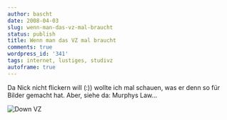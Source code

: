 ```yaml
---
author: bascht
date: 2008-04-03
slug: wenn-man-das-vz-mal-braucht
status: publish
title: Wenn man das VZ mal braucht
comments: true
wordpress_id: '341'
tags: internet, lustiges, studivz
autoframe: true
---
```


Da Nick nicht flickern will (:)) wollte ich mal schauen, was er
denn so für Bilder gemacht hat. Aber, siehe da: Murphys Law...

![Down VZ](/blog/2008-04-03-wenn-man-das-vz-mal-braucht/alles_down.jpg)
